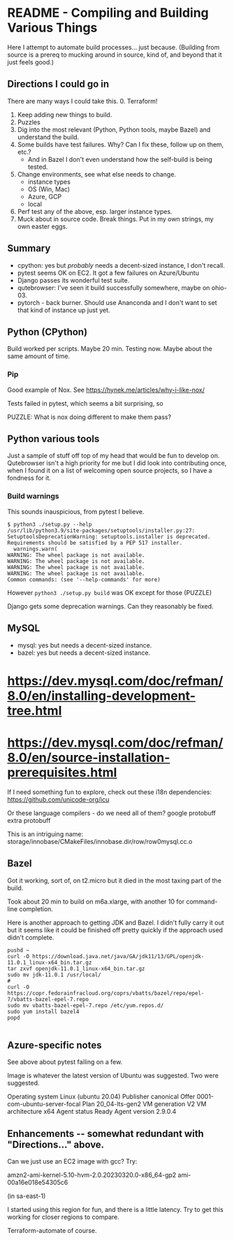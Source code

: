# README - Compiling and Building Various Things
Here I attempt to automate build processes... just because.
(Building from source is a prereq to mucking around in source, kind of, 
and beyond that it just feels good.)

## Directions I could go in
There are many ways I could take this.
0. Terraform!
1. Keep adding new things to build.
2. Puzzles
2. Dig into the most relevant (Python, Python tools, maybe Bazel) and understand the build.
3. Some builds have test failures. Why? Can I fix these, follow up on them, etc.?
	- And in Bazel I don't even understand how the self-build is being tested.
4. Change environments, see what else needs to change.
	- instance types
	- OS (Win, Mac)
	- Azure, GCP
	- local
5. Perf test any of the above, esp. larger instance types.
6. Muck about in source code. Break things. Put in my own strings, my own easter eggs.

## Summary
- cpython: yes but *probably* needs a decent-sized instance, I don't recall.
- pytest seems OK on EC2. It got a few failures on Azure/Ubuntu
- Django passes its wonderful test suite.
- qutebrowser: I've seen it build successfully somewhere, maybe on ohio-03.
- pytorch - back burner. Should use Ananconda and I don't want to set that kind of instance up just yet.


## Python (CPython)
Build worked per scripts. Maybe 20 min. Testing now. Maybe about the same amount of time.

### Pip
Good example of Nox. See 
https://hynek.me/articles/why-i-like-nox/

Tests failed in pytest, which seems a bit surprising, so 

PUZZLE: What is nox doing different to make them pass?

## Python various tools
Just a sample of stuff off top of my head that would be fun to develop on. 
Qutebrowser isn't a high priority for me but I did look into contributing once,
when I found it on a list of welcoming open source projects,
 so I have a fondness for it.






### Build warnings

This sounds inauspicious, from pytest I believe.
```
$ python3 ./setup.py --help
/usr/lib/python3.9/site-packages/setuptools/installer.py:27: SetuptoolsDeprecationWarning: setuptools.installer is deprecated. Requirements should be satisfied by a PEP 517 installer.
  warnings.warn(
WARNING: The wheel package is not available.
WARNING: The wheel package is not available.
WARNING: The wheel package is not available.
WARNING: The wheel package is not available.
Common commands: (see '--help-commands' for more)
```

However `python3 ./setup.py build` was OK except for those (PUZZLE)

Django gets some deprecation warnings. Can they reasonably be fixed.


## MySQL
- mysql: yes but needs a decent-sized instance.
- bazel: yes but needs a decent-sized instance.
# https://dev.mysql.com/doc/refman/8.0/en/installing-development-tree.html
# https://dev.mysql.com/doc/refman/8.0/en/source-installation-prerequisites.html


If I need something fun to explore, check out these i18n dependencies: 
https://github.com/unicode-org/icu

Or these language compilers - do we need all of them?
google protobuff
extra protobuff

This is an intriguing name:
storage/innobase/CMakeFiles/innobase.dir/row/row0mysql.cc.o


## Bazel
Got it working, sort of, on t2.micro but it died in the most taxing part of the build. 

Took about 20 min to build on m6a.xlarge, with another 10 for command-line completion.

Here is another approach to getting JDK and Bazel. I didn't fully carry it out but it seems like it 
could be finished off pretty quickly if the approach used didn't complete.

```
pushd ~
curl -O https://download.java.net/java/GA/jdk11/13/GPL/openjdk-11.0.1_linux-x64_bin.tar.gz
tar zxvf openjdk-11.0.1_linux-x64_bin.tar.gz
sudo mv jdk-11.0.1 /usr/local/
# 
curl -O https://copr.fedorainfracloud.org/coprs/vbatts/bazel/repo/epel-7/vbatts-bazel-epel-7.repo
sudo mv vbatts-bazel-epel-7.repo /etc/yum.repos.d/
sudo yum install bazel4
popd


```

## Azure-specific notes
See above about pytest failing on a few.

Image is whatever the latest version of Ubuntu was suggested. Two were suggested. 

Operating system
Linux (ubuntu 20.04)
Publisher
canonical
Offer
0001-com-ubuntu-server-focal
Plan
20_04-lts-gen2
VM generation
V2
VM architecture
x64
Agent status
Ready
Agent version
2.9.0.4


## Enhancements -- somewhat redundant with "Directions..." above.
Can we just use an EC2 image with gcc? Try:

amzn2-ami-kernel-5.10-hvm-2.0.20230320.0-x86_64-gp2
ami-00a16e018e54305c6 

(in sa-east-1)

I started using this region for fun, and there is a little latency. Try to get this working for
closer regions to compare.

Terraform-automate of course.
